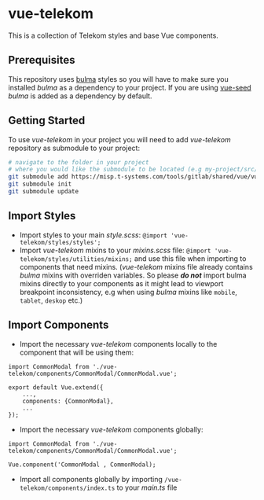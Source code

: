 # vue-telekom

This is a collection of Telekom styles and base Vue components.

## Prerequisites

This repository uses [bulma](https://bulma.io/) styles so you will have to make sure you installed *bulma* as a dependency to your project. If you are using [vue-seed](https://github.com/T-Systems-RUS/vue-seed) *bulma* is added as a dependency by default.

## Getting Started

To use *vue-telekom* in your project you will need to add *vue-telekom* repository as submodule to your project:
```bash
# navigate to the folder in your project
# where you would like the submodule to be located (e.g my-project/src/common) and run:
git submodule add https://misp.t-systems.com/tools/gitlab/shared/vue/vue-telekom.git
git submodule init
git submodule update
```

## Import Styles

- Import styles to your main *style.scss*: `@import 'vue-telekom/styles/styles';`
- Import *vue-telekom* mixins to your *mixins.scss* file: `@import 'vue-telekom/styles/utilities/mixins;`
and use this file when importing to components that need mixins. (*vue-telekom* mixins file already contains *bulma* mixins with overriden variables. So please  ***do not***  import bulma mixins directly to your components as it might lead to viewport breakpoint inconsistency, e.g when using *bulma* mixins like `mobile`, `tablet`, `deskop` etc.)

## Import Components

- Import the necessary *vue-telekom* components locally to the component that will be using them:

```
import CommonModal from './vue-telekom/components/CommonModal/CommonModal.vue';

export default Vue.extend({
	...,
	components: {CommonModal},
	...
});
```

- Import the necessary *vue-telekom* components globally:

```
import CommonModal from './vue-telekom/components/CommonModal/CommonModal.vue';

Vue.component('CommonModal , CommonModal);
```

- Import all components globally by importing `/vue-telekom/components/index.ts` to your *main.ts* file
